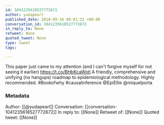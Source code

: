 ```yaml
---
id: 1041235618527772672
author: yudapearl
published_date: 2018-09-16 08:01:31 +00:00
conversation_id: 1041235618527772672
in_reply_to: None
retweet: None
quoted_tweet: None
type: tweet
tags:

---
```


This paper just came to my attention (and I can't forgive myself for not seeing it earlier) https://t.co/BHbKcaWotl
A friendly, comprehensive and unifying (no hangups) roadmap to epidemiological methodology. Highly recommended. #Bookofwhy
#causalinference @EpiEllie @miquelporta

### Metadata

Author: [[@yudapearl]]
Conversation: [[conversation-1041235618527772672]]
In reply to: [[None]]
Retweet of: [[None]]
Quoted tweet: [[None]]
